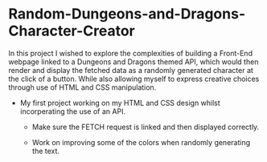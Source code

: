 # Random-Dungeons-and-Dragons-Character-Creator

In this project I wished to explore the complexities of building a Front-End webpage linked to a Dungeons and Dragons themed API, which would then render and display the fetched data as a randomly generated character at the click of a button. While also allowing myself to express creative choices through use of HTML and CSS manipulation.

- My first project working on my HTML and CSS design whilst incorperating the use of an API.

  - Make sure the FETCH request is linked and then displayed correctly.

  - Work on improving some of the colors when randomly generating the text.
